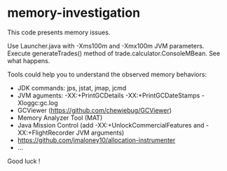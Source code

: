 # memory-investigation

This code presents memory issues.

Use Launcher.java with -Xms100m and -Xmx100m JVM parameters. Execute generateTrades() method of trade.calculator.ConsoleMBean. See what happens.


Tools could help you to understand the observed memory behaviors:
- JDK commands: jps, jstat, jmap, jcmd
- JVM aguments: -XX:+PrintGCDetails -XX:+PrintGCDateStamps -Xloggc:gc.log
- GCViewer (https://github.com/chewiebug/GCViewer)
- Memory Analyzer Tool (MAT)
- Java Mission Control (add -XX:+UnlockCommercialFeatures and -XX:+FlightRecorder JVM arguments)
- https://github.com/jmaloney10/allocation-instrumenter
- ...

Good luck !

